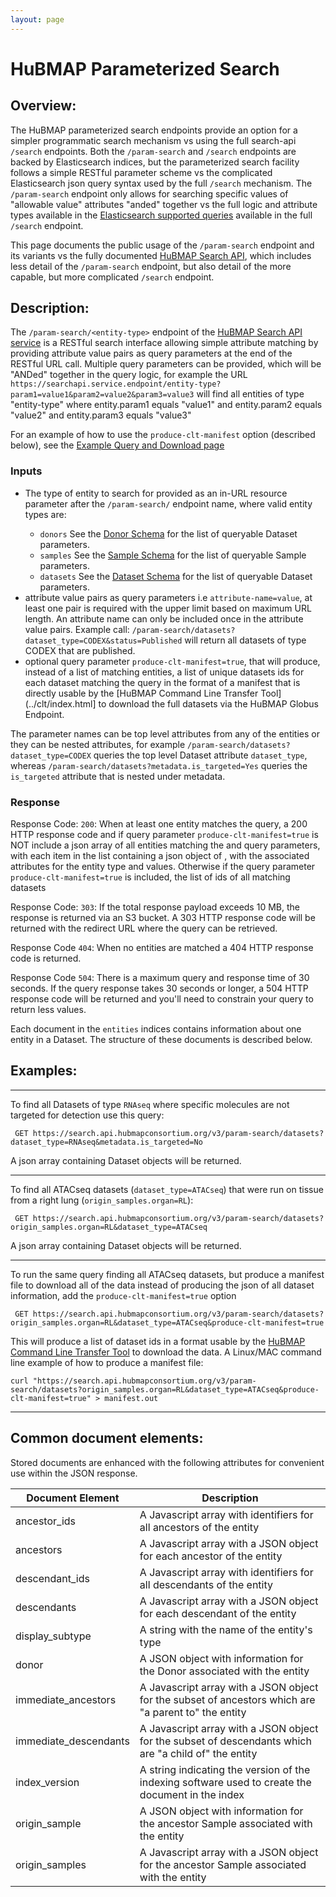 ```yaml
---
layout: page
---
```

# HuBMAP Parameterized Search

## Overview:
The HuBMAP parameterized search endpoints provide an option for a simpler programmatic search mechanism vs using the full search-api `/search` endpoints. Both the `/param-search` and `/search` endpoints are backed by Elasticsearch indices, but the parameterized search facility follows a simple RESTful parameter scheme vs the complicated Elasticsearch json query syntax used by the full `/search` mechanism. The `/param-search` endpoint only allows for searching specific values of "allowable value" attributes "anded" together vs the full logic and attribute types available in the [Elasticsearch supported queries](https://www.elastic.co/guide/en/elasticsearch/reference/current/query-dsl-query-string-query.html) available in the full `/search` endpoint.

This page documents the public usage of the `/param-search` endpoint and its variants vs the fully documented [HuBMAP Search API](https://smart-api.info/ui/7aaf02b838022d564da776b03f357158), which includes less detail of the `/param-search` endpoint, but also detail of the more capable, but more complicated `/search` endpoint.

## Description: 
The `/param-search/<entity-type>` endpoint of the [HuBMAP Search API service](https://smart-api.info/ui/7aaf02b838022d564da776b03f357158) is a RESTful search interface allowing simple attribute matching by providing attribute value pairs as query parameters at the end of the RESTful URL call.  Multiple query parameters can be provided, which will be "ANDed" together in the query logic, for example the URL `https://searchapi.service.endpoint/entity-type?param1=value1&param2=value2&param3=value3` will find all entities of type "entity-type" where entity.param1 equals "value1" and entity.param2 equals "value2" and entity.param3 equals "value3"

For an example of how to use the `produce-clt-manifest` option (described below), see the [Example Query and Download page](data-query-download-example.html)

### Inputs
 - <entity-type> The type of entity to search for provided as an in-URL resource parameter after the `/param-search/` endpoint name, where valid entity types are:
   - `donors` See the [Donor Schema](schema-donor.html) for the list of queryable Dataset parameters.
   - `samples` See the [Sample Schema](schema-sample.html) for the list of queryable Sample parameters.
   - `datasets` See the [Dataset Schema](schema-dataset.html) for the list of queryable Dataset parameters.
 - attribute value pairs as query parameters i.e `attribute-name=value`, at least one pair is required with the upper limit based on maximum URL length.  An attribute name can only be included once in the attribute value pairs.
Example call: `/param-search/datasets?dataset_type=CODEX&status=Published` will return all datasets of type CODEX that are published.
 - optional query parameter `produce-clt-manifest=true`, that will produce, instead of a list of matching entities, a list of unique datasets ids for each dataset matching the query in the format of a manifest that is directly usable by the [HuBMAP Command Line Transfer Tool](../clt/index.html] to download the full datasets via the HuBMAP Globus Endpoint.

The parameter names can be top level attributes from any of the entities or they can be nested attributes, for example `/param-search/datasets?dataset_type=CODEX` queries the top level Dataset attribute `dataset_type`, whereas `/param-search/datasets?metadata.is_targeted=Yes` queries the `is_targeted` attribute that is nested under metadata.

### Response
Response Code: `200`:
When at least one entity matches the query, a 200 HTTP response code and if query parameter `produce-clt-manifest=true` is NOT include a json array of all entities matching the <entity-type> and query parameters, with each item in the list containing a json object of <entity-type>, with the associated attributes for the entity type and values. Otherwise if the query parameter `produce-clt-manifest=true` is included, the list of ids of all matching datasets

Response Code: `303`:
If the total response payload exceeds 10 MB, the response is returned via an S3 bucket.  A 303 HTTP response code will be returned with the redirect URL where the query can be retrieved.

Response Code `404`:
When no entities are matched a 404 HTTP response code is returned.

Response Code `504`:
There is a maximum query and response time of 30 seconds.  If the query response takes 30 seconds or longer, a 504 HTTP response code will be returned and you'll need to constrain your query to return less values.


Each document in the `entities` indices contains information about one entity in a Dataset.  The structure of these documents is described below.

## Examples:
---
To find all Datasets of type `RNAseq` where specific molecules are not targeted for detection use this query:
```
 GET https://search.api.hubmapconsortium.org/v3/param-search/datasets?dataset_type=RNAseq&metadata.is_targeted=No
```

A json array containing Dataset objects will be returned.

---

To find all ATACseq datasets (`dataset_type=ATACseq`) that were run on tissue from a right lung (`origin_samples.organ=RL`):
```
 GET https://search.api.hubmapconsortium.org/v3/param-search/datasets?origin_samples.organ=RL&dataset_type=ATACseq
```
A json array containing Dataset objects will be returned.

---

To run the same query finding all ATACseq datasets, but produce a manifest file to download all of the data instead of producing the json of all dataset information, add the `produce-clt-manifest=true` option
```
 GET https://search.api.hubmapconsortium.org/v3/param-search/datasets?origin_samples.organ=RL&dataset_type=ATACseq&produce-clt-manifest=true
```

This will produce a list of dataset ids in a format usable by the [HuBMAP Command Line Transfer Tool](../clt/index.html) to download the data.  A Linux/MAC command line example of how to produce a manifest file:

```
curl "https://search.api.hubmapconsortium.org/v3/param-search/datasets?origin_samples.organ=RL&dataset_type=ATACseq&produce-clt-manifest=true" > manifest.out
```

---

## Common document elements:

Stored documents are enhanced with the following attributes for convenient use within the JSON response.

| Document Element      | Description                                                                                           |
|-----------------------|-------------------------------------------------------------------------------------------------------|
| ancestor_ids          | A Javascript array with identifiers for all ancestors of the entity                                   |
| ancestors             | A Javascript array with a JSON object for each ancestor of the entity                                 |
| descendant_ids        | A Javascript array with identifiers for all descendants of the entity                                 |
| descendants           | A Javascript array with a JSON object for each descendant of the entity                               |
| display_subtype       | A string with the name of the entity's type                                                           |
| donor                 | A JSON object with information for the Donor associated with the entity                               |
| immediate_ancestors   | A Javascript array with a JSON object for the subset of ancestors which are "a parent to" the entity  |
| immediate_descendants | A Javascript array with a JSON object for the subset of descendants which are "a child of" the entity |
| index_version         | A string indicating the version of the indexing software used to create the document in the index     |
| origin_sample         | A JSON object with information for the ancestor Sample associated with the entity                     |
| origin_samples        | A Javascript array with a JSON object for the ancestor Sample associated with the entity              |

